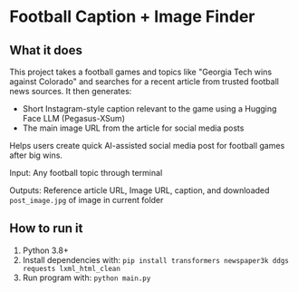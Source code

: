 # Football Caption + Image Finder

## What it does
This project takes a football games and topics like "Georgia Tech wins against Colorado" and searches for a recent article from trusted football news sources. It then generates:  
- Short Instagram-style caption relevant to the game using a Hugging Face LLM (Pegasus-XSum)  
- The main image URL from the article for social media posts  

Helps users create quick AI-assisted social media post for football games after big wins.

Input: Any football topic through terminal

Outputs: Reference article URL, Image URL, caption, and downloaded `post_image.jpg` of image in current folder

## How to run it
1. Python 3.8+
2. Install dependencies with:
`pip install transformers newspaper3k ddgs requests lxml_html_clean`
3. Run program with:
`python main.py`
